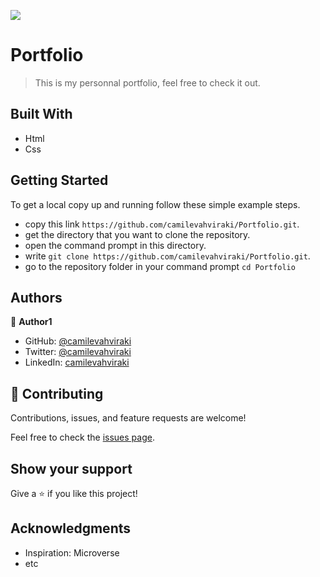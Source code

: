 
![](https://img.shields.io/badge/Microverse-blueviolet)

 # Portfolio

> This is my personnal portfolio, feel free to check it out.


## Built With

- Html
- Css



 ## Getting Started

To get a local copy up and running follow these simple example steps.

- copy this link `https://github.com/camilevahviraki/Portfolio.git`.
- get the directory that you want to clone the repository.
- open the command prompt in this directory.
- write `git clone https://github.com/camilevahviraki/Portfolio.git`.
- go to the repository folder in your command prompt `cd Portfolio`



## Authors

👤 **Author1**

- GitHub: [@camilevahviraki](https://github.com/camilevahviraki)
- Twitter: [@camilevahviraki](https://twitter.com/CamileVahviraki)
- LinkedIn: [camilevahviraki](https://www.linkedin.com/in/camile-vahviraki-8180a6232/)



## 🤝 Contributing

Contributions, issues, and feature requests are welcome!

Feel free to check the [issues page](../../issues/).

## Show your support

Give a ⭐️ if you like this project!

## Acknowledgments

- Inspiration: Microverse
- etc

